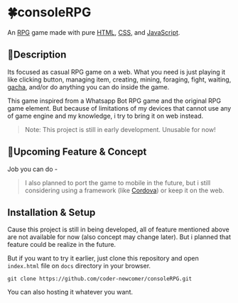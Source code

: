 # 🍀consoleRPG
An <a href="https://wikipedia.org/wiki/RPG" title="Role-playing game (RPG)">RPG</a> game made with pure <a href="https://wikipedia.org/wiki/HTML" title="Hypertext Markup Language">HTML</a>, <a href="https://wikipedia.org/wiki/CSS" title="Cascading Style Sheet">CSS</a>, and <a href="https://id.wikipedia.org/wiki/JavaScript">JavaScript</a>.

## 📄Description
Its focused as casual RPG game on a web. What you need is just playing it like clicking button, managing item, creating, mining, foraging, fight, waiting, <u title="if you now what i mean of this">gacha</u>, and/or do anything you can do inside the game.

This game inspired from a <a title="Source needed!">Whatsapp Bot RPG</a> game and the original RPG game element. But because of limitations of my devices that cannot use any of game engine and my knowledge, i try to bring it on web instead.

> Note: This project is still in early development. Unusable for now!

## 💠Upcoming Feature & Concept
 Job you can do
	- 

>I also planned to port the game to mobile in the future, but i still considering using a framework (like [Cordova](https://cordova.apache.org/ "Cordova")) or keep it on the web.

## Installation & Setup
Cause this project is still in being developed, all of feature mentioned above are not available for now (also concept may change later). But i planned that feature could be realize in the future.

But if you want to try it earlier, just clone this repository and open `index.html` file on `docs` directory in your browser. 

    git clone https://github.com/coder-newcomer/consoleRPG.git

You can also hosting it whatever you want.